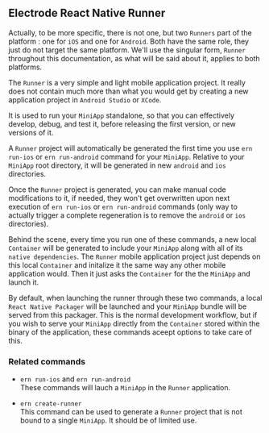 ## Electrode React Native Runner

Actually, to be more specific, there is not one, but two `Runners` part of the platform : one for `iOS` and one for `Android`. Both have the same role, they just do not target the same platform. We'll use the singular form, `Runner` throughout this documentation, as what will be said about it, applies to both platforms.

The `Runner` is a very simple and light mobile application project. It really does not contain much more than what you would get by creating a new application project in `Android Studio` or `XCode`. 

It is used to run your `MiniApp` standalone, so that you can effectively develop, debug, and test it, before releasing the first version, or new versions of it.

A `Runner` project will automatically be generated the first time you use `ern run-ios` or `ern run-android` command for your `MiniApp`. Relative to your `MiniApp` root directory, it will be generated in new `android` and `ios` directories.

Once the `Runner` project is generated, you can make manual code modifications to it, if needed, they won't get overwritten upon next execution of `ern run-ios` or `ern run-android` commands (only way to actually trigger a complete regeneration is to remove the `android` or `ios` directories).

Behind the scene, every time you run one of these commands, a new local `Container` will be generated to include your `MiniApp` along with all of its `native dependencies`. The `Runner` mobile application project just depends on this local `Container` and initalize it the same way any other mobile application would. Then it just asks the `Container` for the the `MiniApp` and launch it.

By default, when launching the runner through these two commands, a local `React Native Packager` will be launched and your `MiniApp` bundle will be served from this packager. This is the normal development workflow, but if you wish to serve your `MiniApp` directly from the `Container` stored within the binary of the application, these commands aceept options to take care of this.

### Related commands

- `ern run-ios` and `ern run-android`  
These commands will lauch a `MiniApp` in the `Runner` application. 

- `ern create-runner`  
This command can be used to generate a `Runner` project that is not bound to a single `MiniApp`. It should be of limited use.